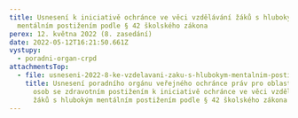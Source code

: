```yaml
---
title: Usnesení k iniciativě ochránce ve věci vzdělávání žáků s hlubokým
  mentálním postižením podle § 42 školského zákona
perex: 12. května 2022 (8. zasedání)
date: 2022-05-12T16:21:50.661Z
vystupy:
  - poradni-organ-crpd
attachmentsTop:
  - file: usneseni-2022-8-ke-vzdelavani-zaku-s-hlubokym-mentalnim-postizenim.docx
    title: Usnesení poradního orgánu veřejného ochránce práv pro oblast ochrany práv
      osob se zdravotním postižením k iniciativě ochránce ve věci vzdělávání
      žáků s hlubokým mentálním postižením podle § 42 školského zákona
---
```

